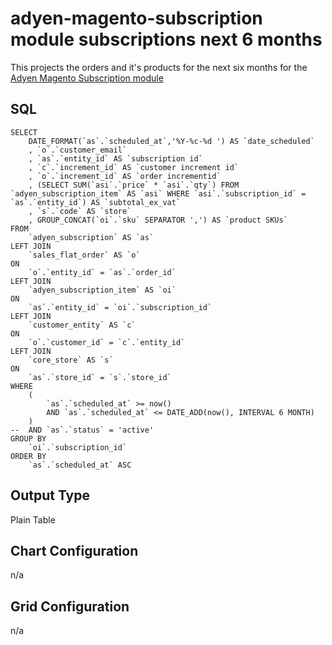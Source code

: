 # adyen-magento-subscription module subscriptions next 6 months

This projects the orders and it's products for the next six months for the 
[Adyen Magento Subscription module](https://github.com/Adyen/adyen-magento-subscription)

## SQL
```mysql
SELECT
	DATE_FORMAT(`as`.`scheduled_at`,'%Y-%c-%d ') AS `date_scheduled`
	, `o`.`customer_email`
	, `as`.`entity_id` AS `subscription id`
	, `c`.`increment_id` AS `customer increment id`
	, `o`.`increment_id` AS `order incrementid`
	, (SELECT SUM(`asi`.`price` * `asi`.`qty`) FROM `adyen_subscription_item` AS `asi` WHERE `asi`.`subscription_id` = `as`.`entity_id`) AS `subtotal_ex_vat`
	, `s`.`code` AS `store`
	, GROUP_CONCAT(`oi`.`sku` SEPARATOR ',') AS `product SKUs`
FROM 
	`adyen_subscription` AS `as`
LEFT JOIN
	`sales_flat_order` AS `o`
ON
	`o`.`entity_id` = `as`.`order_id`
LEFT JOIN
	`adyen_subscription_item` AS `oi`
ON
	`as`.`entity_id` = `oi`.`subscription_id`
LEFT JOIN
	`customer_entity` AS `c`
ON
	`o`.`customer_id` = `c`.`entity_id`
LEFT JOIN
	`core_store` AS `s`
ON
	`as`.`store_id` = `s`.`store_id`
WHERE
	(
		`as`.`scheduled_at` >= now()
		AND `as`.`scheduled_at` <= DATE_ADD(now(), INTERVAL 6 MONTH)
	) 
-- 	AND `as`.`status` = 'active'
GROUP BY 
	`oi`.`subscription_id`
ORDER BY 
	`as`.`scheduled_at` ASC
```

## Output Type
Plain Table

## Chart Configuration
n/a

## Grid Configuration
n/a
